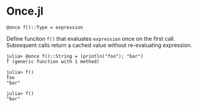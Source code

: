 # Once.jl


```
@once f()::Type = expression
```

Define funciton `f()` that evaluates `expression` once on the first call. Subsequent calls return a cached value without re-evaluating expression.

```
julia> @once f()::String = (println("foo"); "bar")
f (generic function with 1 method)

julia> f()
foo
"bar"

julia> f()
"bar"
```

